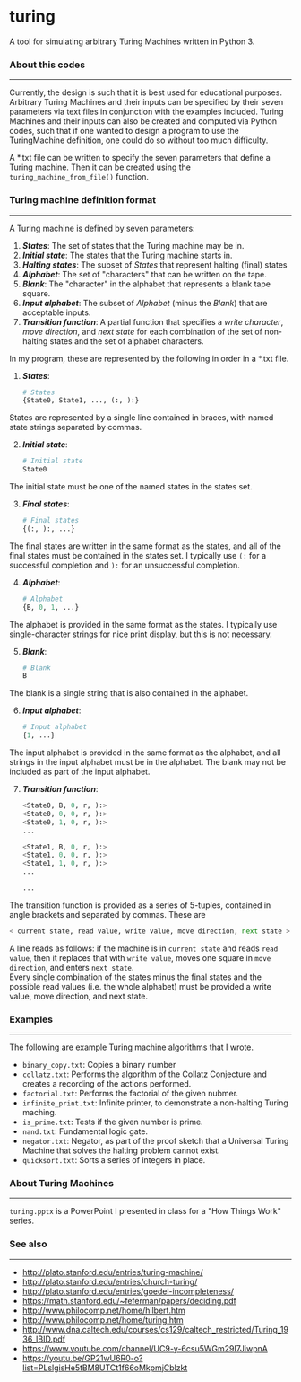 # turing
A tool for simulating arbitrary Turing Machines written in Python 3.

### About this codes
---
Currently, the design is such that it is best used for educational
purposes. Arbitrary Turing Machines and their inputs can be specified
by their seven parameters via text files in conjunction with the
examples included. Turing Machines and their inputs can also be
created and computed via Python codes, such that if one wanted to
design a program to use the TuringMachine definition, one could do so
without too much difficulty.

A \*.txt file can be written to specify the seven parameters that
define a Turing machine. Then it can be created using the
```turing_machine_from_file()``` function.

### Turing machine definition format
---
A Turing machine is defined by seven parameters:

1. _**States**_: The set of states that the Turing machine may be in.
2. _**Initial state**_: The states that the Turing machine starts in.
3. _**Halting states**_: The subset of _States_ that represent halting
(final) states
4. _**Alphabet**_: The set of "characters" that can be written on the
tape.
5. _**Blank**_: The "character" in the alphabet that represents a
blank tape square.
6. _**Input alphabet**_: The subset of _Alphabet_ (minus the _Blank_)
that are acceptable inputs.
7. _**Transition function**_: A partial function that specifies a
_write character_, _move direction_, and _next state_ for each
combination of the set of non-halting states and the set of
alphabet characters.

In my program, these are represented by the following in order in a
\*.txt file.

1. _**States**_:

   ```python
   # States
   {State0, State1, ..., (:, ):}
   ```
States are represented by a single line contained in braces, with
named state strings separated by commas.

2. _**Initial state**_:

   ```python
   # Initial state
   State0
   ```
The initial state must be one of the named states in the states set.

3. _**Final states**_:

   ```python
   # Final states
   {(:, ):, ...}
   ```
The final states are written in the same format as the states, and all
of the final states must be contained in the states set. I typically
use ```(:``` for a successful completion and ```):``` for an
unsuccessful completion.

4. _**Alphabet**_:

   ```python
   # Alphabet
   {B, 0, 1, ...}
   ```
The alphabet is provided in the same format as the states. I typically
use single-character strings for nice print display, but this is not
necessary.

5. _**Blank**_: 

   ```python
   # Blank
   B
   ```
The blank is a single string that is also contained in the alphabet.

6. _**Input alphabet**_: 

   ```python
   # Input alphabet
   {1, ...}
   ```
The input alphabet is provided in the same format as the alphabet, and
all strings in the input alphabet must be in the alphabet. The blank
may not be included as part of the input alphabet.

7. _**Transition function**_: 

   ```python
   <State0, B, 0, r, ):>
   <State0, 0, 0, r, ):>
   <State0, 1, 0, r, ):>
   ...

   <State1, B, 0, r, ):>
   <State1, 0, 0, r, ):>
   <State1, 1, 0, r, ):>
   ...

   ...
   ```
The transition function is provided as a series of 5-tuples, contained
in angle brackets and separated by commas. These are

   ```python
   < current state, read value, write value, move direction, next state >
   ```
A line reads as follows: if the machine is in ```current state``` and
reads ```read value```, then it replaces that with ```write value```,
moves one square in ```move direction```, and enters ```next
   state```.  
Every single combination of the states minus the final states and
the possible read values (i.e. the whole alphabet) must be provided
a write value, move direction, and next state.

### Examples
---
The following are example Turing machine algorithms that I wrote.

* ```binary_copy.txt```: Copies a binary number
* ```collatz.txt```: Performs the algorithm of the Collatz Conjecture
and creates a recording of the actions performed. 
* ```factorial.txt```: Performs the factorial of the given nubmer.
* ```infinite_print.txt```: Infinite printer, to demonstrate a
non-halting Turing maching.
* ```is_prime.txt```: Tests if the given number is prime.
* ```nand.txt```: Fundamental logic gate.
* ```negator.txt```: Negator, as part of the proof sketch that a
Universal Turing Machine that solves the halting problem cannot exist.
* ```quicksort.txt```: Sorts a series of integers in place.

### About Turing Machines
---
```turing.pptx``` is a PowerPoint I presented in class for a
"How Things Work" series.

### See also
---
* http://plato.stanford.edu/entries/turing-machine/
* http://plato.stanford.edu/entries/church-turing/
* http://plato.stanford.edu/entries/goedel-incompleteness/
* https://math.stanford.edu/~feferman/papers/deciding.pdf
* http://www.philocomp.net/home/hilbert.htm
* http://www.philocomp.net/home/turing.htm
* http://www.dna.caltech.edu/courses/cs129/caltech_restricted/Turing_1936_IBID.pdf
* https://www.youtube.com/channel/UC9-y-6csu5WGm29I7JiwpnA
* https://youtu.be/GP21wU6R0-o?list=PLslgisHe5tBM8UTCt1f66oMkpmjCblzkt

